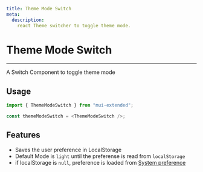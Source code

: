 ```YAML
title: Theme Mode Switch
meta:
  description:
    react Theme switcher to toggle theme mode.
```

# Theme Mode Switch

---

A Switch Component to toggle theme mode

## Usage

```typescript
import { ThemeModeSwitch } from "mui-extended";

const themeModeSwitch = <ThemeModeSwitch />;
```

## Features

- Saves the user preference in LocalStorage
- Default Mode is `light` until the preferense is read from `localStorage`
- if localStorage is `null`, preference is loaded from [System preference](https://mui.com/material-ui/customization/dark-mode/#system-preference)
